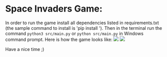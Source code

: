 <h1>Space Invaders Game:</h1>
  In order to run the game install all dependencies listed in requirements.txt (the sample command to install is 'pip install <name_of_the package>'). Then in the terminal run the command <code>python3 src/main.py</code> or <code>python src/main.py</code> in Windows command prompt.
Here is how the game looks like:
<img src = "https://yadi.sk/i/eFXsms7bo7Jlgg"></img>
<img src = "https://yadi.sk/i/q7TDvX_hwWBNyw"></img>

Have a nice time ;)
